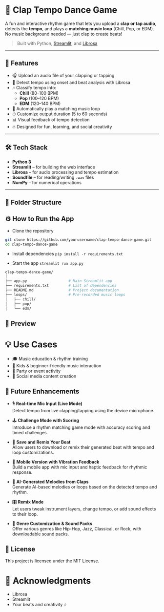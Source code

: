 # 🎵 Clap Tempo Dance Game

A fun and interactive rhythm game that lets you upload a **clap or tap audio**, detects the **tempo**, and plays a **matching music loop** (Chill, Pop, or EDM). No music background needed — just clap to create beats!

> Built with Python, [Streamlit](https://streamlit.io/), and [Librosa](https://librosa.org/)

---

## 🚀 Features

- 🎧 Upload an audio file of your clapping or tapping
- 🧠 Detect tempo using onset and beat analysis with Librosa
- 🎶 Classify tempo into:
  - **Chill** (80–100 BPM)
  - **Pop** (100–120 BPM)
  - **EDM** (120–140 BPM)
- 🔁 Automatically play a matching music loop
- ⏱ Customize output duration (5 to 60 seconds)
- 📊 Visual feedback of tempo detection
- 🔥 Designed for fun, learning, and social creativity

---

## 🛠 Tech Stack

- **Python 3**
- **Streamlit** – for building the web interface
- **Librosa** – for audio processing and tempo estimation
- **Soundfile** – for reading/writing `.wav` files
- **NumPy** – for numerical operations

---

## 📁 Folder Structure


## ⚙️ How to Run the App

- Clone the repository
```bash
git clone https://github.com/yourusername/clap-tempo-dance-game.git
cd clap-tempo-dance-game
```

- Install dependencies
`pip install -r requirements.txt`

- Start the app
  `streamlit run app.py`



```bash
clap-tempo-dance-game/
│
├── app.py                   # Main Streamlit app
├── requirements.txt         # List of dependencies
├── README.md                # Project documentation
├── loops/                   # Pre-recorded music loops
│   ├── chill/
│   ├── pop/
│   └── edm/
```


## 📸 Preview

# 💡 Use Cases
- 🎓 Music education & rhythm training
- 🧒 Kids & beginner-friendly music interaction
- 🕺 Party or event activity
- 📱 Social media content creation

## 🌱 Future Enhancements

- 🎙 **Real-time Mic Input (Live Mode)**  
  Detect tempo from live clapping/tapping using the device microphone.

- 🕹 **Challenge Mode with Scoring**  
  Introduce a rhythm matching game mode with accuracy scoring and timed challenges.

- 💾 **Save and Remix Your Beat**  
  Allow users to download or remix their generated beat with tempo and loop customizations.

- 📱 **Mobile Version with Vibration Feedback**  
  Build a mobile app with mic input and haptic feedback for rhythmic response.

- 🧠 **AI-Generated Melodies from Claps**  
  Generate AI-based melodies or loops based on the detected tempo and rhythm.

- 🎛 **Remix Mode**  
  Let users tweak instrument layers, change tempo, or add sound effects to their loop.

- 🎵 **Genre Customization & Sound Packs**  
  Offer various genres like Hip-Hop, Jazz, Classical, or Rock, with downloadable sound packs.



##  📃 License
 This project is licensed under the MIT License.

# 🙌 Acknowledgments
- Librosa
- Streamlit
- Your beats and creativity 🎶






